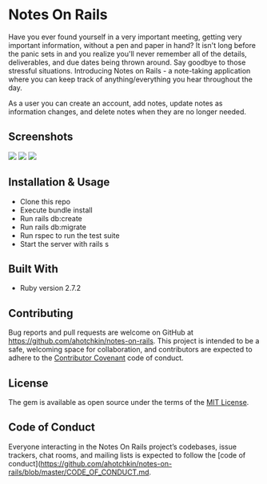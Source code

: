 # Notes On Rails

Have you ever found yourself in a very important meeting, getting very important information, without a pen and paper in hand? It isn't long before the panic sets in and you realize you'll never remember all of the details, deliverables, and due dates being thrown around. Say goodbye to those stressful situations. Introducing Notes on Rails - a note-taking application where you can keep track of anything/everything you hear throughout the day.

As a user you can create an account, add notes, update notes as information changes, and delete notes when they are no longer needed.

## Screenshots

![](https://user-images.githubusercontent.com/33204849/108747833-e9a61d80-750b-11eb-9891-52fb7a8c6277.png)
![](https://user-images.githubusercontent.com/33204849/108747856-ef036800-750b-11eb-87da-5d504d6f7ec6.png)
![](https://user-images.githubusercontent.com/33204849/108748302-6cc77380-750c-11eb-9dba-5d1d1b24fa3e.png)

## Installation & Usage

- Clone this repo
- Execute bundle install
- Run rails db:create
- Run rails db:migrate
- Run rspec to run the test suite
- Start the server with rails s

## Built With

* Ruby version 2.7.2

## Contributing

Bug reports and pull requests are welcome on GitHub at https://github.com/ahotchkin/notes-on-rails. This project is intended to be a safe, welcoming space for collaboration, and contributors are expected to adhere to the [Contributor Covenant](http://contributor-covenant.org) code of conduct.

## License

The gem is available as open source under the terms of the [MIT License](https://opensource.org/licenses/MIT).

## Code of Conduct

Everyone interacting in the Notes On Rails project’s codebases, issue trackers, chat rooms, and mailing lists is expected to follow the [code of conduct](https://github.com/ahotchkin/notes-on-rails/blob/master/CODE_OF_CONDUCT.md.
